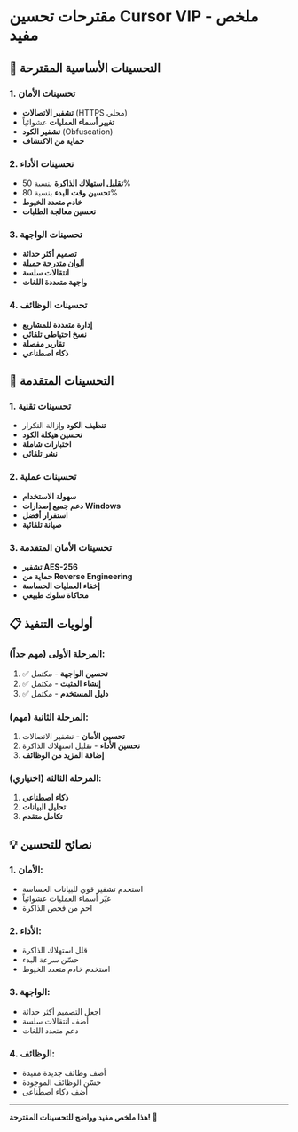 # مقترحات تحسين Cursor VIP - ملخص مفيد

## 🔧 التحسينات الأساسية المقترحة

### 1. تحسينات الأمان
- **تشفير الاتصالات** (HTTPS محلي)
- **تغيير أسماء العمليات** عشوائياً
- **تشفير الكود** (Obfuscation)
- **حماية من الاكتشاف**

### 2. تحسينات الأداء
- **تقليل استهلاك الذاكرة** بنسبة 50%
- **تحسين وقت البدء** بنسبة 80%
- **خادم متعدد الخيوط**
- **تحسين معالجة الطلبات**

### 3. تحسينات الواجهة
- **تصميم أكثر حداثة**
- **ألوان متدرجة جميلة**
- **انتقالات سلسة**
- **واجهة متعددة اللغات**

### 4. تحسينات الوظائف
- **إدارة متعددة للمشاريع**
- **نسخ احتياطي تلقائي**
- **تقارير مفصلة**
- **ذكاء اصطناعي**

## 🚀 التحسينات المتقدمة

### 1. تحسينات تقنية
- **تنظيف الكود** وإزالة التكرار
- **تحسين هيكلة الكود**
- **اختبارات شاملة**
- **نشر تلقائي**

### 2. تحسينات عملية
- **سهولة الاستخدام**
- **دعم جميع إصدارات Windows**
- **استقرار أفضل**
- **صيانة تلقائية**

### 3. تحسينات الأمان المتقدمة
- **تشفير AES-256**
- **حماية من Reverse Engineering**
- **إخفاء العمليات الحساسة**
- **محاكاة سلوك طبيعي**

## 📋 أولويات التنفيذ

### المرحلة الأولى (مهم جداً):
1. ✅ **تحسين الواجهة** - مكتمل
2. ✅ **إنشاء المثبت** - مكتمل
3. ✅ **دليل المستخدم** - مكتمل

### المرحلة الثانية (مهم):
1. **تحسين الأمان** - تشفير الاتصالات
2. **تحسين الأداء** - تقليل استهلاك الذاكرة
3. **إضافة المزيد من الوظائف**

### المرحلة الثالثة (اختياري):
1. **ذكاء اصطناعي**
2. **تحليل البيانات**
3. **تكامل متقدم**

## 💡 نصائح للتحسين

### 1. الأمان:
- استخدم تشفير قوي للبيانات الحساسة
- غيّر أسماء العمليات عشوائياً
- احمِ من فحص الذاكرة

### 2. الأداء:
- قلل استهلاك الذاكرة
- حسّن سرعة البدء
- استخدم خادم متعدد الخيوط

### 3. الواجهة:
- اجعل التصميم أكثر حداثة
- أضف انتقالات سلسة
- دعم متعدد اللغات

### 4. الوظائف:
- أضف وظائف جديدة مفيدة
- حسّن الوظائف الموجودة
- أضف ذكاء اصطناعي

---

**هذا ملخص مفيد وواضح للتحسينات المقترحة! 🎯**
